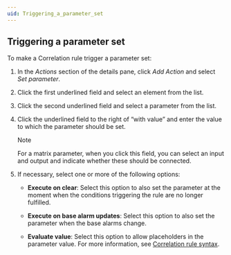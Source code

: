 ```yaml
---
uid: Triggering_a_parameter_set
---
```


## Triggering a parameter set

To make a Correlation rule trigger a parameter set:

1. In the *Actions* section of the details pane, click *Add Action* and select *Set parameter*.

2. Click the first underlined field and select an element from the list.

3. Click the second underlined field and select a parameter from the list.

4. Click the underlined field to the right of “with value” and enter the value to which the parameter should be set.

    > [!NOTE]
    > For a matrix parameter, when you click this field, you can select an input and output and indicate whether these should be connected.

5. If necessary, select one or more of the following options:

    - **Execute on clear**: Select this option to also set the parameter at the moment when the conditions triggering the rule are no longer fulfilled.

    - **Execute on base alarm updates**: Select this option to also set the parameter when the base alarms change.

    - **Evaluate value**: Select this option to allow placeholders in the parameter value. For more information, see [Correlation rule syntax](xref:Correlation_rule_syntax).
